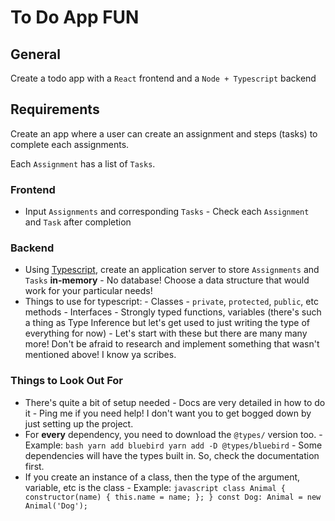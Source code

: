 # To Do App FUN

## General

Create a todo app with a `React` frontend and a `Node + Typescript` backend

## Requirements

Create an app where a user can create an assignment and steps (tasks) to complete each assignments.

Each `Assignment` has a list of `Tasks`.

### Frontend

- Input `Assignments` and corresponding `Tasks` - Check each `Assignment` and `Task` after completion

### Backend

- Using [Typescript](https://www.typescriptlang.org/docs/home.html), create an application server to store `Assignments` and `Tasks` **in-memory** - No database! Choose a data structure that would work for your particular needs!
- Things to use for typescript: - Classes - `private`, `protected`, `public`, etc methods - Interfaces - Strongly typed functions, variables (there's such a thing as Type Inference but let's get used to just writing the type of everything for now) - Let's start with these but there are many many more! Don't be afraid to research and implement something that wasn't mentioned above! I know ya scribes.

### Things to Look Out For

- There's quite a bit of setup needed - Docs are very detailed in how to do it - Ping me if you need help! I don't want you to get bogged down by just setting up the project.
- For **every** dependency, you need to download the `@types/` version too. - Example:
  `bash yarn add bluebird yarn add -D @types/bluebird` - Some dependencies will have the types built in. So, check the documentation first.
- If you create an instance of a class, then the type of the argument, variable, etc is the class - Example:
  `javascript class Animal { constructor(name) { this.name = name; }; } const Dog: Animal = new Animal('Dog');`
